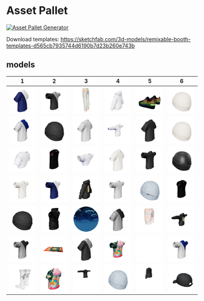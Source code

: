 # Asset Pallet

[![Asset Pallet Generator](https://github.com/madjin/asset-pallet/actions/workflows/main.yml/badge.svg)](https://github.com/madjin/asset-pallet/actions/workflows/main.yml)

Download templates: https://sketchfab.com/3d-models/remixable-booth-templates-d565cb7935744d6190b7d23b260e743b



 ## models


| 1 | 2 | 3 | 4 | 5 | 6 |
| --- | --- | --- | --- | --- | --- |
| [![eth1_apose](models/eth1_apose.png)](models/eth1_apose.glb) | [![btc1_tpose](models/btc1_tpose.png)](models/btc1_tpose.glb) | [![pants](models/pants.png)](models/pants.glb) | [![whitehoodie](models/whitehoodie.png)](models/whitehoodie.glb) | [![shoes](models/shoes.png)](models/shoes.glb) | [![cream_bankless](models/cream_bankless.png)](models/cream_bankless.glb) |
| [![eth2_apose](models/eth2_apose.png)](models/eth2_apose.glb) | [![bdao_beanie](models/bdao_beanie.png)](models/bdao_beanie.glb) | [![tshirt_apose](models/tshirt_apose.png)](models/tshirt_apose.glb) | [![whitehoodie_tpose](models/whitehoodie_tpose.png)](models/whitehoodie_tpose.glb) | [![black](models/black.png)](models/black.glb) | [![cream_beanie](models/cream_beanie.png)](models/cream_beanie.glb) |
| [![mini-tshirt_apose](models/mini-tshirt_apose.png)](models/mini-tshirt_apose.glb) | [![tanktop_apose](models/tanktop_apose.png)](models/tanktop_apose.glb) | [![mini-tshirt_tpose](models/mini-tshirt_tpose.png)](models/mini-tshirt_tpose.glb) | [![tshirt_apose2](models/tshirt_apose2.png)](models/tshirt_apose2.glb) | [![black_tpose](models/black_tpose.png)](models/black_tpose.glb) | [![BDAO_bankless](models/BDAO_bankless.png)](models/BDAO_bankless.glb) |
| [![tshirt_tpose2](models/tshirt_tpose2.png)](models/tshirt_tpose2.glb) | [![eth1_tpose](models/eth1_tpose.png)](models/eth1_tpose.glb) | [![hoodie_apose](models/hoodie_apose.png)](models/hoodie_apose.glb) | [![tshirt_tpose](models/tshirt_tpose.png)](models/tshirt_tpose.glb) | [![blue_bankless](models/blue_bankless.png)](models/blue_bankless.glb) | [![tanktop_tpose](models/tanktop_tpose.png)](models/tanktop_tpose.glb) |
| [![black_beanie](models/black_beanie.png)](models/black_beanie.glb) | [![vest](models/vest.png)](models/vest.glb) | [![skybox](models/skybox.png)](models/skybox.glb) | [![btc2_apose](models/btc2_apose.png)](models/btc2_apose.glb) | [![shorts](models/shorts.png)](models/shorts.glb) | [![hoodie_tpose](models/hoodie_tpose.png)](models/hoodie_tpose.glb) |
| [![btc2_tpose](models/btc2_tpose.png)](models/btc2_tpose.glb) | [![tapestry](models/tapestry.png)](models/tapestry.glb) | [![btc1_apose](models/btc1_apose.png)](models/btc1_apose.glb) | [![hawaiian_tpose](models/hawaiian_tpose.png)](models/hawaiian_tpose.glb) | [![BlackMetafactoryBeanie](models/BlackMetafactoryBeanie.png)](models/BlackMetafactoryBeanie.glb) | [![eth2_tpose](models/eth2_tpose.png)](models/eth2_tpose.glb) |
| [![socks](models/socks.png)](models/socks.glb) | [![hawaiian_apose](models/hawaiian_apose.png)](models/hawaiian_apose.glb) | [![longsleeve_tpose](models/longsleeve_tpose.png)](models/longsleeve_tpose.glb) | [![blue_beanie](models/blue_beanie.png)](models/blue_beanie.glb) | [![longsleeve_apose](models/longsleeve_apose.png)](models/longsleeve_apose.glb) | [![hat](models/hat.png)](models/hat.glb) |


